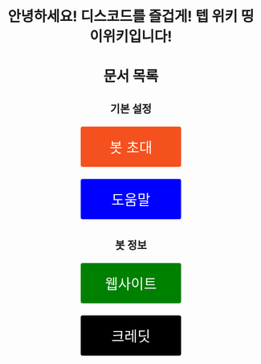 <style>
.button {
  border-radius: 4px;
  border: none;
  color: #FFFFFF;
  text-align: center;
  font-size: 28px;
  padding: 20px;
  width: 200px;
  transition: all 0.5s;
  cursor: pointer;
  margin: 5px;
}

.button span {
  cursor: pointer;
  display: inline-block;
  position: relative;
  transition: 0.5s;
}

.button span:after {
  content: '\00bb';
  position: absolute;
  opacity: 0;
  top: 0;
  right: -20px;
  transition: 0.5s;
}

.button:hover span {
  padding-right: 25px;
}

.button:hover span:after {
  opacity: 1;
  right: 0;
}

.btn1{
background-color: #f4511e;
}
.btn2{
background-color: blue;
}
.btn3{
background-color: green;
}
.btn4{
background-color: black;
}
</style>
<center><h1 id="-">안녕하세요! 디스코드를 즐겁게! 텝 위키 <strong>띵이위키</strong>입니다!</h1>
<h1 id="-">문서 목록</h1>
<h2 id="-">기본 설정</h2>
<p><a href="https://github.com/OHvrything/thingebotV2/wiki/%EB%B4%87-%EC%B4%88%EB%8C%80"><button class="button btn1"><span>봇 초대 </span></button></a></p>
<p><a href="https://github.com/OHvrything/thingebotV2/wiki/%EB%8F%84%EC%9B%80%EB%A7%90"><button class="button btn2"><span>도움말 </span></button></a></p>
<h2 id="-">봇 정보</h2>
<p><a href="https://github.com/OHvrything/thingebotV2/wiki/%EA%B4%80%EB%A0%A8-%EC%9B%B9%EC%82%AC%EC%9D%B4%ED%8A%B8"><button class="button btn3"><span>웹사이트 </span></button></a></p>
<p><a href="https://github.com/OHvrything/thingebotV2/wiki/%ED%81%AC%EB%A0%88%EB%94%A7-%7C-Credits"><button class="button btn4"><span>크레딧 </span></button></a></p>
</center>
